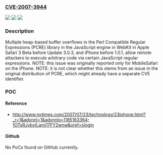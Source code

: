 ### [CVE-2007-3944](https://cve.mitre.org/cgi-bin/cvename.cgi?name=CVE-2007-3944)
![](https://img.shields.io/static/v1?label=Product&message=n%2Fa&color=blue)
![](https://img.shields.io/static/v1?label=Version&message=n%2Fa&color=blue)
![](https://img.shields.io/static/v1?label=Vulnerability&message=n%2Fa&color=brighgreen)

### Description

Multiple heap-based buffer overflows in the Perl Compatible Regular Expressions (PCRE) library in the JavaScript engine in WebKit in Apple Safari 3 Beta before Update 3.0.3, and iPhone before 1.0.1, allow remote attackers to execute arbitrary code via certain JavaScript regular expressions. NOTE: this issue was originally reported only for MobileSafari on the iPhone.  NOTE: it is not clear whether this stems from an issue in the original distribution of PCRE, which might already have a separate CVE identifier.

### POC

#### Reference
- http://www.nytimes.com/2007/07/23/technology/23iphone.html?_r=1&adxnnl=1&adxnnlx=1185163364-1OTsRJvbylLamj17FY2wnw&oref=slogin

#### Github
No PoCs found on GitHub currently.

